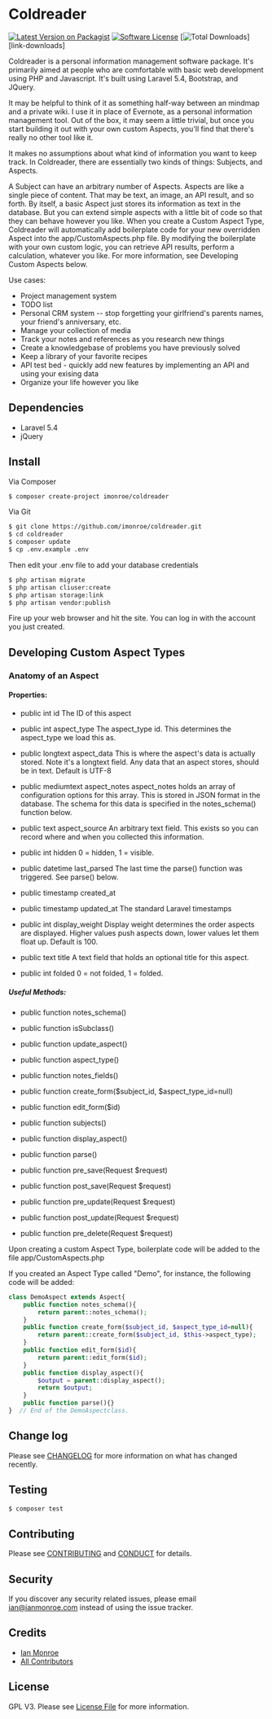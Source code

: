 # Coldreader

[![Latest Version on Packagist][ico-version]][link-packagist]
[![Software License][ico-license]](LICENSE.md)
[![Total Downloads][ico-downloads]][link-downloads]

Coldreader is a personal information management software package. It's primarily aimed at people who are comfortable with basic web development using PHP and Javascript. It's built using Laravel 5.4, Bootstrap, and JQuery.

It may be helpful to think of it as something half-way between an mindmap and a private wiki.  I use it in place of Evernote, as a personal information management tool. Out of the box, it may seem a little trivial, but once you start building it out with your own custom Aspects, you'll find that there's really no other tool like it.

It makes no assumptions about what kind of information you want to keep track.  In Coldreader, there are essentially two kinds of things: Subjects, and Aspects.

A Subject can have an arbitrary number of Aspects.  Aspects are like a single piece of content.  That may be text, an image, an API result, and so forth.  By itself, a basic Aspect just stores its information as text in the database.  But you can extend simple aspects with a little bit of code so that they can behave however you like.  When you create a Custom Aspect Type, Coldreader will automatically add boilerplate code for your new overridden Aspect into the app/CustomAspects.php file.  By modifying the boilerplate with your own custom logic, you can retrieve API results, perform a calculation, whatever you like.  For more information, see Developing Custom Aspects below.


Use cases:

- Project management system
- TODO list
- Personal CRM system -- stop forgetting your girlfriend's parents names, your friend's anniversary, etc.
- Manage your collection of media
- Track your notes and references as you research new things
- Create a knowledgebase of problems you have previously solved
- Keep a library of your favorite recipes
- API test bed - quickly add new features by implementing an API and using your exising data
- Organize your life however you like



## Dependencies
- Laravel 5.4
- jQuery

## Install

Via Composer

``` bash
$ composer create-project imonroe/coldreader
```
Via Git
``` bash
$ git clone https://github.com/imonroe/coldreader.git
$ cd coldreader
$ composer update
$ cp .env.example .env
```
Then edit your .env file to add your database credentials
``` bash
$ php artisan migrate
$ php artisan cliuser:create
$ php artisan storage:link
$ php artisan vendor:publish
```
Fire up your web browser and hit the site.  You can log in with the account you just created.

## Developing Custom Aspect Types

### Anatomy of an Aspect

#### Properties:

- public int id
The ID of this aspect

- public int aspect_type
The aspect_type id.  This determines the aspect_type we load this as.

- public longtext aspect_data
This is where the aspect's data is actually stored.  Note it's a longtext field.  Any data that an aspect stores, should be in text. Default is UTF-8

- public mediumtext aspect_notes
aspect_notes holds an array of configuration options for this array.  This is stored in JSON format in the database. The schema for this data is specified in the notes_schema() function below.

- public text aspect_source
An arbitrary text field.  This exists so you can record where and when you collected this information.

- public int hidden
0 = hidden, 1 = visible.

- public datetime last_parsed
The last time the parse() function was triggered.  See parse() below.

- public timestamp created_at
- public timestamp updated_at
The standard Laravel timestamps

- public int display_weight
Display weight determines the order aspects are displayed. Higher values push aspects down, lower values let them float up.  Default is 100.

- public text title
A text field that holds an optional title for this aspect.

- public int folded
0 = not folded, 1 = folded.

##### Useful Methods:
    
- public function notes_schema()

- public function isSubclass()

- public function update_aspect()

- public function aspect_type()

- public function notes_fields()

- public function create_form($subject_id, $aspect_type_id=null)

- public function edit_form($id)

- public function subjects()

- public function display_aspect()

- public function parse()

- public function pre_save(Request $request)

- public function post_save(Request $request)

- public function pre_update(Request $request)

- public function post_update(Request $request)

- public function pre_delete(Request $request)


Upon creating a custom Aspect Type, boilerplate code will be added to the file app/CustomAspects.php

If you created an Aspect Type called "Demo", for instance, the following code will be added: 

``` php
class DemoAspect extends Aspect{
	public function notes_schema(){
		return parent::notes_schema();
	}
	public function create_form($subject_id, $aspect_type_id=null){
		return parent::create_form($subject_id, $this->aspect_type);
	}
	public function edit_form($id){
		return parent::edit_form($id);
	}
	public function display_aspect(){
		$output = parent::display_aspect();
		return $output;
	}
	public function parse(){}
}  // End of the DemoAspectclass.
```



## Change log

Please see [CHANGELOG](CHANGELOG.md) for more information on what has changed recently.

## Testing

``` bash
$ composer test
```

## Contributing

Please see [CONTRIBUTING](CONTRIBUTING.md) and [CONDUCT](CONDUCT.md) for details.

## Security

If you discover any security related issues, please email ian@ianmonroe.com instead of using the issue tracker.

## Credits

- [Ian Monroe][link-author]
- [All Contributors][link-contributors]

## License

GPL V3. Please see [License File](LICENSE.md) for more information.

[ico-version]: https://img.shields.io/packagist/v/imonroe/crps.svg?style=flat-square
[ico-license]: https://img.shields.io/badge/license-MIT-brightgreen.svg?style=flat-square
[ico-downloads]: https://img.shields.io/packagist/dt/imonroe/crps.svg?style=flat-square

[link-packagist]: https://packagist.org/packages/imonroe/coldreader
[link-author]: https://github.com/imonroe
[link-contributors]: ../../contributors
